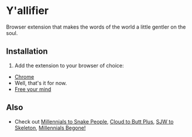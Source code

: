 # Y'allifier

Browser extension that makes the words of the world a little gentler on the soul.


## Installation

1. Add the extension to your browser of choice: 
  - [Chrome](https://chrome.google.com/webstore/detail/yallifier/aicapddnpcanaijnigmldonmponhbgeb)
  - Well, that's it for now.
- [Free your mind](https://www.google.com/search?q=%22You%20guys%22)


## Also
- Check out [Millennials to Snake People](https://chrome.google.com/webstore/detail/millennials-to-snake-peop/jhkibealmjkbkafogihpeidfcgnigmlf?hl=en-US), [Cloud to Butt Plus](https://chrome.google.com/webstore/detail/cloud-to-butt-plus/apmlngnhgbnjpajelfkmabhkfapgnoai?hl=en), [SJW to Skeleton](https://chrome.google.com/webstore/detail/sjw-to-skeleton/kckodmjikeoncekpplppkkcjolofmacc?hl=en), [Millennials Begone!](https://chrome.google.com/webstore/detail/millennials-begone/dlgjecnejicmpdknhangcbeahbgipolf?hl=en)

